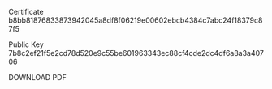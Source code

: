 Certificate	b8bb81876833873942045a8df8f06219e00602ebcb4384c7abc24f18379c87f5

Public Key	7b8c2ef21f5e2cd78d520e9c55be601963343ec88cf4cde2dc4df6a8a3a40706

DOWNLOAD PDF
